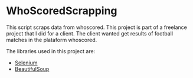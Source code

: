 # WhoScoredScrapping
This script scraps data from whoscored. This project is part of a freelance project that I did for a client. The client wanted get results of football matches in the plataform whoscored. 

The libraries used in this project are:

- [Selenium](https://selenium-python.readthedocs.io/)
- [BeautifulSoup](https://www.crummy.com/software/BeautifulSoup/bs4/doc/)
